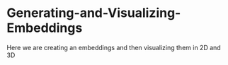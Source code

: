 # Generating-and-Visualizing-Embeddings
Here we are creating an embeddings and then visualizing them in 2D and 3D
